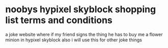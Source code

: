 # noobys hypixel skyblock shopping list terms and conditions
 a joke website where if my friend signs the thing he has to buy me a flower minion in hypixel skyblock also i will use this for other joke things